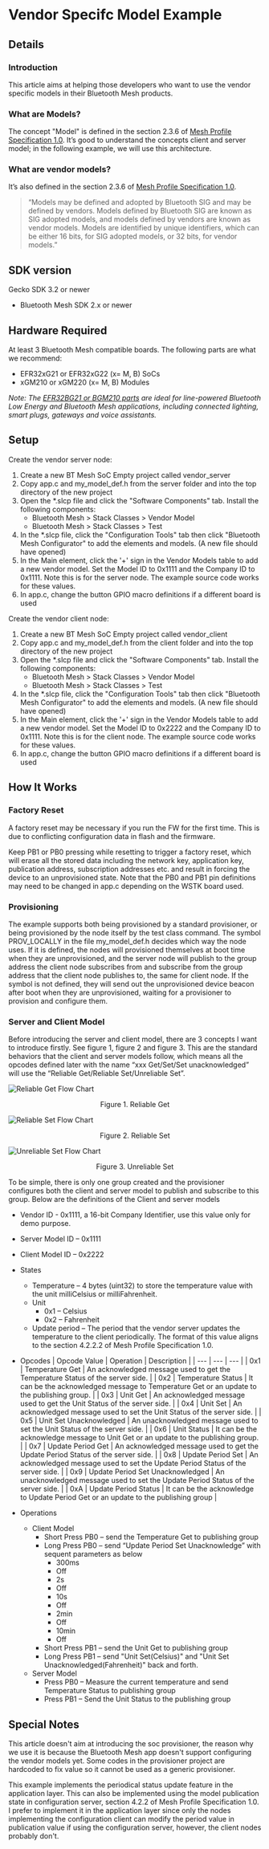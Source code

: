 # Vendor Specifc Model Example

## Details
### Introduction
This article aims at helping those developers who want to use the vendor specific models in their Bluetooth Mesh products.

### What are Models?
The concept "Model" is defined in the section 2.3.6 of [Mesh Profile Specification 1.0](https://www.bluetooth.com/specifications/specs/mesh-profile-1-0-1/). It’s good to understand the concepts client and server model; in the following example, we will use this architecture.

### What are vendor models?
It’s also defined in the section 2.3.6 of [Mesh Profile Specification 1.0](https://www.bluetooth.com/specifications/specs/mesh-profile-1-0-1/).

> “Models may be defined and adopted by Bluetooth SIG and may be defined by vendors. Models defined by Bluetooth SIG are known as SIG adopted models, and models defined by vendors are known as vendor models. Models are identified by unique identifiers, which can be either 16 bits, for SIG adopted models, or 32 bits, for vendor models.”

## SDK version
Gecko SDK 3.2 or newer
- Bluetooth Mesh SDK 2.x or newer

## Hardware Required
At least 3 Bluetooth Mesh compatible boards. The following parts are what we recommend:
- EFR32xG21 or EFR32xG22 (x= M, B) SoCs
- xGM210 or xGM220 (x= M, B) Modules

*Note: The [EFR32BG21 or BGM210 parts](https://www.silabs.com/wireless/bluetooth/efr32bg21-series-2-socs) are ideal for line-powered Bluetooth Low Energy and Bluetooth Mesh applications, including connected lighting, smart plugs, gateways and voice assistants.*

## Setup


Create the vendor server node:
1. Create a new BT Mesh SoC Empty project called vendor_server
2. Copy app.c and my_model_def.h from the server folder and  into the top directory of the new project
3. Open the *.slcp file and click the "Software Components" tab. Install the following components:
    - Bluetooth Mesh > Stack Classes > Vendor Model
    - Bluetooth Mesh > Stack Classes > Test
4. In the *.slcp file, click the "Configuration Tools" tab then click "Bluetooth Mesh Configurator" to add the elements and models. (A new file should have opened)
5. In the Main element, click the '+' sign in the Vendor Models table to add a new vendor model. Set the Model ID to 0x1111 and the Company ID to 0x1111. Note this is for the server node. The example source code works for these values.
6. In app.c, change the button GPIO macro definitions if a different board is used

Create the vendor client node:
1. Create a new BT Mesh SoC Empty project called vendor_client
2. Copy app.c and my_model_def.h from the client folder and into the top directory of the new project
3. Open the *.slcp file and click the "Software Components" tab. Install the following components:
    - Bluetooth Mesh > Stack Classes > Vendor Model
    - Bluetooth Mesh > Stack Classes > Test
4. In the *.slcp file, click the "Configuration Tools" tab then click "Bluetooth Mesh Configurator" to add the elements and models. (A new file should have opened)
5. In the Main element, click the '+' sign in the Vendor Models table to add a new vendor model. Set the Model ID to 0x2222 and the Company ID to 0x1111. Note this is for the client node. The example source code works for these values.
6. In app.c, change the button GPIO macro definitions if a different board is used

## How It Works

### Factory Reset
A factory reset may be necessary if you run the FW for the first time. This is due to conflicting configuration data in flash and the firmware.

Keep PB1 or PB0 pressing while resetting to trigger a factory reset, which will erase all the stored data including the network key, application key, publication address, subscription addresses etc. and result in forcing the device to an unprovisioned state. Note that the PB0 and PB1 pin definitions may need to be changed in app.c depending on the WSTK board used.

### Provisioning
The example supports both being provisioned by a standard provisioner, or being provisioned by the node itself by the test class command. The symbol PROV_LOCALLY in the file my_model_def.h decides which way the node uses. If it is defined, the nodes will provisioned themselves at boot time when they are unprovisioned, and the server node will publish to the group address the client node subscribes from and subscribe from the group address that the client node publishes to, the same for client node. If the symbol is not defined, they will send out the unprovisioned device beacon after boot when they are unprovisioned, waiting for a provisioner to provision and configure them.

### Server and Client Model
Before introducing the server and client model, there are 3 concepts I want to introduce firstly. See figure 1, figure 2 and figure 3. This are the standard behaviors that the client and server models follow, which means all the opcodes defined later with the name “xxx Get/Set/Set unacknowledged” will use the “Reliable Get/Reliable Set/Unreliable Set”.

![Reliable Get Flow Chart](doc/reliable_get_flow.png)
<p align="center">
    Figure 1. Reliable Get
</p>

![Reliable Set Flow Chart](doc/reliable_set_flow.png)
<p align="center">
    Figure 2. Reliable Set
</p>

![Unreliable Set Flow Chart](doc/unreliable_set_flow.png)
<p align="center">
    Figure 3. Unreliable Set
</p>

To be simple, there is only one group created and the provisioner configures both the client and server model to publish and subscribe to this group. Below are the definitions of the Client and server models

- Vendor ID - 0x1111, a 16-bit Company Identifier, use this value only for demo purpose.
- Server Model ID – 0x1111
- Client Model ID – 0x2222
- States
    - Temperature – 4 bytes (uint32) to store the temperature value with the unit milliCelsius or milliFahrenheit.
    - Unit
        - 0x1 – Celsius
        - 0x2 – Fahrenheit
    - Update period – The period that the vendor server updates the temperature to the client periodically. The format of this value aligns to the section 4.2.2.2 of Mesh Profile Specification 1.0.
- Opcodes
    | Opcode Value | Operation | Description |
    | --- | --- | --- |
    | 0x1 | Temperature Get | An acknowledged message used to get the Temperature Status of the server side. |
    | 0x2 | Temperature Status | It can be the acknowledged message to Temperature Get or an update to the publishing group. |
    | 0x3 | Unit Get | An acknowledged message used to get the Unit Status of the server side. |
    | 0x4 | Unit Set | An acknowledged message used to set the Unit Status of the server side. |
    | 0x5 | Unit Set Unacknowledged | An unacknowledged message used to set the Unit Status of the server side. |
    | 0x6 | Unit Status | It can be the acknowledge message to Unit Get or an update to the publishing group. |
    | 0x7 | Update Period Get | An acknowledged message used to get the Update Period Status of the server side. |
    | 0x8 | Update Period Set | An acknowledged message used to set the Update Period Status of the server side. |
    | 0x9 | Update Period Set Unacknowledged | An unacknowledged message used to set the Update Period Status of the server side. |
    | 0xA | Update Period Status | It can be the acknowledge to Update Period Get or an update to the publishing group |

- Operations
    - Client Model
        - Short Press PB0 – send the Temperature Get to publishing group
        - Long Press PB0 – send “Update Period Set Unacknowledge” with sequent parameters as below
            - 300ms
            - Off
            - 2s
            - Off
            - 10s
            - Off
            - 2min
            - Off
            - 10min
            - Off
        - Short Press PB1 – send the Unit Get to publishing group
        - Long Press PB1 – send "Unit Set(Celsius)" and "Unit Set Unacknowledged(Fahrenheit)" back and forth.
    - Server Model
        - Press PB0 – Measure the current temperature and send Temperature Status to publishing group
        - Press PB1 – Send the Unit Status to the publishing group

## Special Notes
This article doesn't aim at introducing the soc provisioner, the reason why we use it is because the Bluetooth Mesh app doesn't support configuring the vendor models yet. Some codes in the provisioner project are hardcoded to fix value so it cannot be used as a generic provisioner.

This example implements the periodical status update feature in the application layer. This can also be implemented using the model publication state in configuration server, section 4.2.2 of Mesh Profile Specification 1.0. I prefer to implement it in the application layer since only the nodes implementing the configuration client can modify the period value in publication value if using the configuration server, however, the client nodes probably don't.